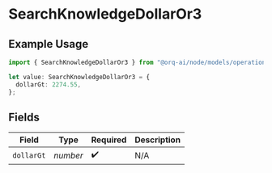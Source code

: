 # SearchKnowledgeDollarOr3

## Example Usage

```typescript
import { SearchKnowledgeDollarOr3 } from "@orq-ai/node/models/operations";

let value: SearchKnowledgeDollarOr3 = {
  dollarGt: 2274.55,
};
```

## Fields

| Field              | Type               | Required           | Description        |
| ------------------ | ------------------ | ------------------ | ------------------ |
| `dollarGt`         | *number*           | :heavy_check_mark: | N/A                |